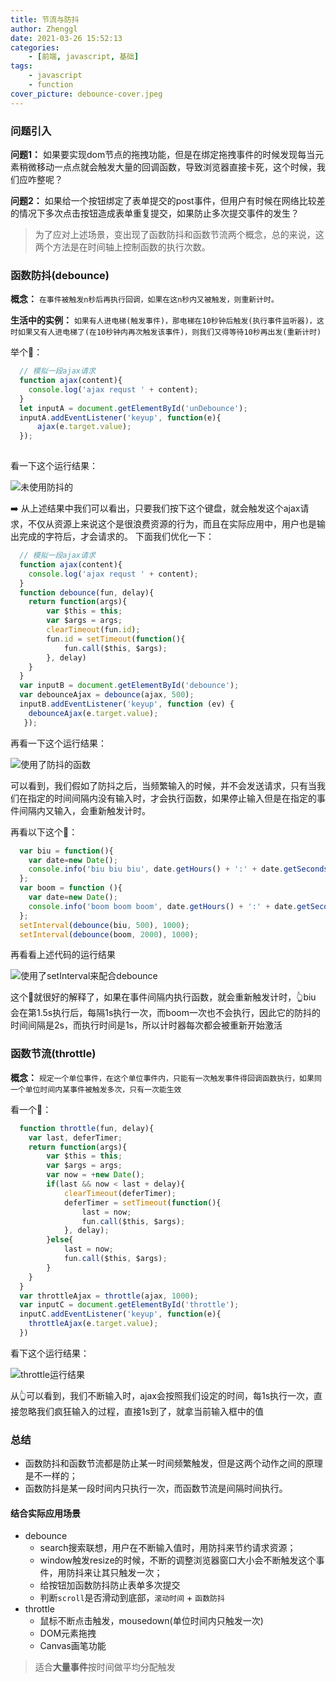 ```yaml
---
title: 节流与防抖
author: Zhenggl
date: 2021-03-26 15:52:13
categories:
    - [前端, javascript, 基础]
tags:
    - javascript
    - function
cover_picture: debounce-cover.jpeg
---
```


### 问题引入

**问题1：** 如果要实现dom节点的拖拽功能，但是在绑定拖拽事件的时候发现每当元素稍微移动一点点就会触发大量的回调函数，导致浏览器直接卡死，这个时候，我们应咋整呢？

**问题2：** 如果给一个按钮绑定了表单提交的post事件，但用户有时候在网络比较差的情况下多次点击按钮造成表单重复提交，如果防止多次提交事件的发生？

> 为了应对上述场景，变出现了函数防抖和函数节流两个概念，总的来说，这两个方法是在时间轴上控制函数的执行次数。

### 函数防抖(debounce)
**概念：** `在事件被触发n秒后再执行回调，如果在这n秒内又被触发，则重新计时。`

**生活中的实例：** `如果有人进电梯(触发事件)，那电梯在10秒钟后触发(执行事件监听器)，这时如果又有人进电梯了(在10秒钟内再次触发该事件)，则我们又得等待10秒再出发(重新计时)`

举个🌰：
```javascript
  // 模拟一段ajax请求
  function ajax(content){
	console.log('ajax requst ' + content);
  }
  let inputA = document.getElementById('unDebounce');
  inputA.addEventListener('keyup', function(e){
      ajax(e.target.value);
  });
  
```
看一下这个运行结果：

![未使用防抖的](no-debounce-input.gif)

➡️ 从上述结果中我们可以看出，只要我们按下这个键盘，就会触发这个ajax请求，不仅从资源上来说这个是很浪费资源的行为，而且在实际应用中，用户也是输出完成的字符后，才会请求的。
下面我们优化一下：
```javascript
  // 模拟一段ajax请求
  function ajax(content){
	console.log('ajax requst ' + content);
  }
  function debounce(fun, delay){
	return function(args){
		var $this = this;
		var $args = args;
		clearTimeout(fun.id);
		fun.id = setTimeout(function(){
			fun.call($this, $args);
		}, delay)
	}
  }
  var inputB = document.getElementById('debounce');
  var debounceAjax = debounce(ajax, 500);
  inputB.addEventListener('keyup', function (ev) { 
  	debounceAjax(e.target.value);
   });
```
再看一下这个运行结果：

![使用了防抖的函数](debounce-input.gif)

可以看到，我们假如了防抖之后，当频繁输入的时候，并不会发送请求，只有当我们在指定的时间间隔内没有输入时，才会执行函数，如果停止输入但是在指定的事件间隔内又输入，会重新触发计时。

再看以下这个🌰：
```javascript
  var biu = function(){
	var date=new Date();
	console.info('biu biu biu', date.getHours() + ':' + date.getSeconds());
  };
  var boom = function (){
  	var date=new Date();
  	console.info('boom boom boom', date.getHours() + ':' + date.getSeconds());
  };
  setInterval(debounce(biu, 500), 1000);
  setInterval(debounce(boom, 2000), 1000);
```
再看看上述代码的运行结果

![使用了setInterval来配合debounce](setInterval-debounce.gif)

这个🌰就很好的解释了，如果在事件间隔内执行函数，就会重新触发计时，👆biu 会在第1.5s执行后，每隔1s执行一次，而boom一次也不会执行，因此它的防抖的时间间隔是2s，而执行时间是1s，所以计时器每次都会被重新开始激活

### 函数节流(throttle)
**概念：** `规定一个单位事件，在这个单位事件内，只能有一次触发事件得回调函数执行，如果同一个单位时间内某事件被触发多次，只有一次能生效`

看一个🌰：

```javascript
  function throttle(fun, delay){
	var last, deferTimer;
	return function(args){
		var $this = this;
		var $args = args;
		var now = +new Date();
		if(last && now < last + delay){
			clearTimeout(deferTimer);
			deferTimer = setTimeout(function(){
				last = now;
				fun.call($this, $args);
			}, delay);
		}else{
			last = now;
			fun.call($this, $args);
		}
	}
  }
  var throttleAjax = throttle(ajax, 1000);
  var inputC = document.getElementById('throttle');
  inputC.addEventListener('keyup', function(e){
  	throttleAjax(e.target.value);
  })
```
看下这个运行结果：

![throttle运行结果](throttle.gif)

从👆可以看到，我们不断输入时，ajax会按照我们设定的时间，每1s执行一次，直接忽略我们疯狂输入的过程，直接1s到了，就拿当前输入框中的值

### 总结
+ 函数防抖和函数节流都是防止某一时间频繁触发，但是这两个动作之间的原理是不一样的；
+ 函数防抖是某一段时间内只执行一次，而函数节流是间隔时间执行。

#### 结合实际应用场景
+ debounce
  - search搜索联想，用户在不断输入值时，用防抖来节约请求资源；
  - window触发resize的时候，不断的调整浏览器窗口大小会不断触发这个事件，用防抖来让其只触发一次；
  - 给按钮加函数防抖防止表单多次提交
  - 判断`scroll`是否滑动到底部，`滚动时间` + `函数防抖`
+ throttle
  - 鼠标不断点击触发，mousedown(单位时间内只触发一次)
  - DOM元素拖拽
  - Canvas画笔功能
> 适合**大量事件**按时间做平均分配触发
